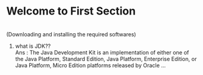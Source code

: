 <h1>Welcome to First Section</h1><br>
(Downloading and installing the required softwares)<br>

1. what is JDK??<br>
Ans : The Java Development Kit is an implementation of either one of the Java Platform, Standard Edition, Java Platform,
      Enterprise Edition, or Java Platform, Micro Edition platforms released by Oracle ...
